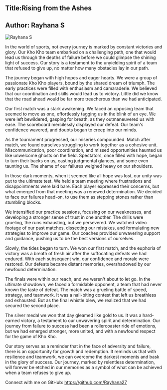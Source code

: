 ## Title:Rising from the Ashes

## Author: Rayhana S


![Rayhana S](https://github.com/VedasreeM/githober2023/blob/main/images/Rayhana.jpg)


In the world of sports, not every journey is marked by constant victories and glory. Our Kho Kho team embarked on a challenging path, one that would lead us through the depths of failure before we could glimpse the shining light of success. Our story is a testament to the unyielding spirit of a team that refused to give up, no matter how many obstacles lay in our path.

The journey began with high hopes and eager hearts. We were a group of passionate Kho Kho players, bound by the shared dream of triumph. The early practices were filled with enthusiasm and camaraderie. We believed that our coordination and skills would lead us to victory. Little did we know that the road ahead would be far more treacherous than we had anticipated.

Our first match was a stark awakening. We faced an opposing team that seemed to move as one, effortlessly tagging us in the blink of an eye. We were left bewildered, gasping for breath, as they outmaneuvered us with ease. The scoreboard mercilessly displayed our defeat. Our team's confidence wavered, and doubts began to creep into our minds.

As the tournament progressed, our miseries compounded. Match after match, we found ourselves struggling to work together as a cohesive unit. Miscommunication, poor coordination, and missed opportunities haunted us like unwelcome ghosts on the field. Spectators, once filled with hope, began to turn their backs on us, casting judgmental glances, and some even taunting us. The shame of our failures weighed heavy on our shoulders.

In those dark moments, when it seemed like all hope was lost, our unity was put to the ultimate test. We held a team meeting where frustrations and disappointments were laid bare. Each player expressed their concerns, but what emerged from that meeting was a renewed determination. We decided to face our failures head-on, to use them as stepping stones rather than stumbling blocks.

We intensified our practice sessions, focusing on our weaknesses, and developing a stronger sense of trust in one another. The drills were grueling, the runs exhausting, but we persevered. We watched video footage of our past matches, dissecting our mistakes, and formulating new strategies to improve our game. Our coaches provided unwavering support and guidance, pushing us to be the best versions of ourselves.

Slowly, the tides began to turn. We won our first match, and the euphoria of victory was a breath of fresh air after the suffocating defeats we had endured. With each subsequent win, our confidence and morale were restored. Our defeats became distant memories, overshadowed by our newfound determination.

The finals were within our reach, and we weren't about to let go. In the ultimate showdown, we faced a formidable opponent, a team that had never known the taste of defeat. The match was a grueling battle of speed, strategy, and teamwork. It was a nail-biting contest that left us breathless and exhausted. But as the final whistle blew, we realized that we had secured the second place.

The silver medal we won that day gleamed like gold to us. It was a hard-earned victory, a testament to our unwavering spirit and determination. Our journey from failure to success had been a rollercoaster ride of emotions, but we had emerged stronger, more united, and with a newfound respect for the game of Kho Kho.

Our story serves as a reminder that in the face of adversity and failure, there is an opportunity for growth and redemption. It reminds us that with resilience and teamwork, we can overcome the darkest moments and bask in the glory of success. Our journey, marked by relentless determination, will forever be etched in our memories as a symbol of what can be achieved when a team refuses to give up.



Connect with me on GitHub: https://github.com/Rayhana27
